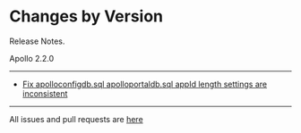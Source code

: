 Changes by Version
==================
Release Notes.

Apollo 2.2.0

------------------
* [Fix apolloconfigdb.sql apolloportaldb.sql appId length settings are inconsistent](https://github.com/apolloconfig/apollo/pull/4725)

------------------
All issues and pull requests are [here](https://github.com/apolloconfig/apollo/milestone/13?closed=1)
